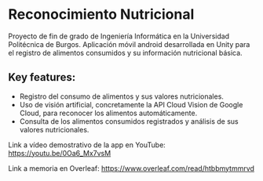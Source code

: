 # Reconocimiento Nutricional

Proyecto de fin de grado de Ingeniería Informática en la Universidad Politécnica de Burgos.
Aplicación móvil android desarrollada en Unity para el registro de alimentos consumidos y su información nutricional básica.

## Key features:
 - Registro del consumo de alimentos y sus valores nutricionales. 
 - Uso de visión artificial, concretamente la API Cloud Vision de Google Cloud, para reconocer los alimentos automáticamente.
 - Consulta de los alimentos consumidos registrados y análisis de sus valores nutricionales.

Link a vídeo demostrativo de la app en YouTube: https://youtu.be/0Oa6_Mx7vsM

Link a memoria en Overleaf: https://www.overleaf.com/read/htbbmytmmrvd
